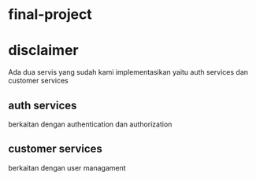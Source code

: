 # final-project

# disclaimer
Ada dua servis yang sudah kami implementasikan yaitu auth services dan customer services

## auth services
berkaitan dengan authentication dan authorization

## customer services
berkaitan dengan user managament
